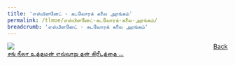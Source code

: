 ```yaml
---
title: 'எஸ்பிளனேட் - கடலோரக் கலை அரங்கம்'
permalink: /tlmoe/எஸ்பிளனேட்-கடலோரக்-கலை-அரங்கம்/
breadcrumb: 'எஸ்பிளனேட் - கடலோரக் கலை அரங்கம்'
---
```

<a href="/gallery/தமிழ்மொழிக்-காட்சிக்கூடம்-e/community-partners2/" style="float:right;">Back</a>
 <img src="/images/Esplanade-Tamil.jpg"> <br/>
<a href="https://www.esplanade.com/offstage/schools/learn/how-sang-nila-utama-lost-his-crown?sc_lang=ta-IN" target="_blank"> சங் நீலா உத்தமன் எவ்வாறு தன் கிரீடத்தை …
</a>
